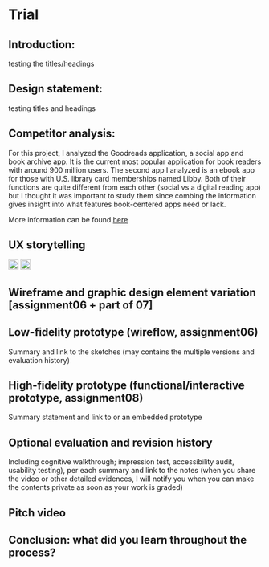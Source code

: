 # Trial



## Introduction: 
testing the titles/headings
## Design statement: 
testing titles and headings


## Competitor analysis:
For this project, I analyzed the Goodreads application, a social app and book archive app. It is the current most popular application for book readers with around 900 million users. The second app I analyzed is an ebook app for those with U.S. library card memberships named Libby. Both of their functions are quite different from each other (social vs a digital reading app) but I thought it was important to study them since combing the information gives insight into what features book-centered apps need or lack.

More information can be found [here](https://github.com/karenland/DH110-AssignOne)




## UX storytelling 
<img src = "https://user-images.githubusercontent.com/82078120/116471280-56e66f80-a829-11eb-8e64-7331db7967bc.png" width = "20" /> <img src = "https://user-images.githubusercontent.com/82078120/116471296-5b128d00-a829-11eb-9922-c990e0011d4b.jpg" width = "20" />



## Wireframe and graphic design element variation [assignment06 + part of 07]


## Low-fidelity prototype (wireflow, assignment06)
Summary and link to the sketches (may contains the multiple versions and evaluation history)
## High-fidelity prototype (functional/interactive prototype, assignment08)
Summary statement and link to or an embedded prototype
## Optional evaluation and revision history 
Including cognitive walkthrough; impression test, accessibility audit, usability testing), per each summary and link to the notes (when you share the video or other detailed evidences, I will notify you when you can make the contents private as soon as your work is graded)
## Pitch video 
## Conclusion: what did you learn throughout the process?

